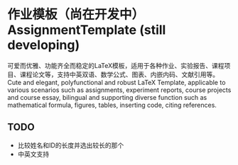 # 作业模板（尚在开发中）  AssignmentTemplate (still developing)

可爱而优雅、功能齐全而稳定的LaTeX模板，适用于各种作业、实验报告、课程项目、课程论文等，支持中英双语、数学公式、图表、内嵌内码、文献引用等。
Cute and elegant, polyfunctional and robust LaTeX Template, applicable to various scenarios such as assignments, experiment reports, course projects and course essay, bilingual and supporting diverse function such as mathematical formula, figures, tables, inserting code, citing references.

## TODO

- 比较姓名和ID的长度并选出较长的那个
- 中英文支持